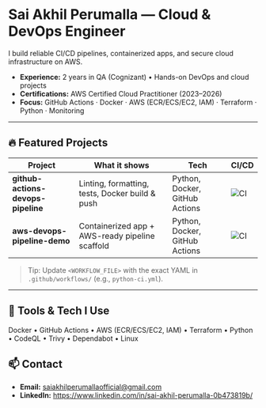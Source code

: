 # Sai Akhil Perumalla — Cloud & DevOps Engineer

I build reliable CI/CD pipelines, containerized apps, and secure cloud infrastructure on AWS.

- **Experience:** 2 years in QA (Cognizant) • Hands-on DevOps and cloud projects
- **Certifications:** AWS Certified Cloud Practitioner (2023–2026)
- **Focus:** GitHub Actions · Docker · AWS (ECR/ECS/EC2, IAM) · Terraform · Python · Monitoring

---

## 🔥 Featured Projects

| Project | What it shows | Tech | CI/CD |
|---|---|---|---|
| **github-actions-devops-pipeline** | Linting, formatting, tests, Docker build & push | Python, Docker, GitHub Actions | ![CI](https://github.com/saiakhil-devops/github-actions-devops-pipeline/actions/workflows/ci.yml/badge.svg) |
| **aws-devops-pipeline-demo** | Containerized app + AWS-ready pipeline scaffold | Python, Docker, GitHub Actions | ![CI](https://github.com/saiakhil-devops/aws-devops-pipeline-demo/actions/workflows/main.yml/badge.svg) |

> Tip: Update `<WORKFLOW_FILE>` with the exact YAML in `.github/workflows/` (e.g., `python-ci.yml`).

---

## 🧰 Tools & Tech I Use
Docker • GitHub Actions • AWS (ECR/ECS/EC2, IAM) • Terraform • Python • CodeQL • Trivy • Dependabot • Linux

## 📫 Contact
- **Email:** saiakhilperumallaofficial@gmail.com  
- **LinkedIn:** https://www.linkedin.com/in/sai-akhil-perumalla-0b473819b/

